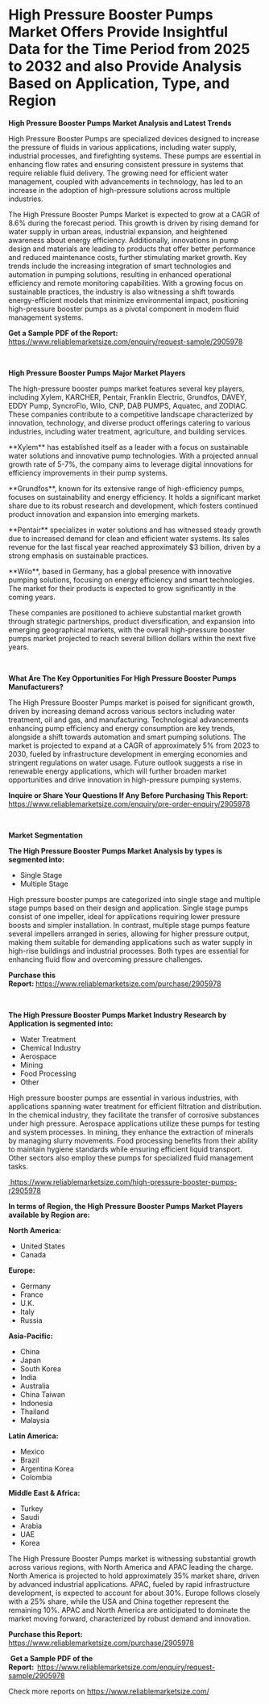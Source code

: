 <p><h1>High Pressure Booster Pumps Market Offers Provide Insightful Data for the Time Period from 2025 to 2032 and also Provide Analysis Based on Application, Type, and Region</h1></p><p><strong>High Pressure Booster Pumps Market Analysis and Latest Trends</strong></p>
<p><p>High Pressure Booster Pumps are specialized devices designed to increase the pressure of fluids in various applications, including water supply, industrial processes, and firefighting systems. These pumps are essential in enhancing flow rates and ensuring consistent pressure in systems that require reliable fluid delivery. The growing need for efficient water management, coupled with advancements in technology, has led to an increase in the adoption of high-pressure solutions across multiple industries.</p><p>The High Pressure Booster Pumps Market is expected to grow at a CAGR of 8.6% during the forecast period. This growth is driven by rising demand for water supply in urban areas, industrial expansion, and heightened awareness about energy efficiency. Additionally, innovations in pump design and materials are leading to products that offer better performance and reduced maintenance costs, further stimulating market growth. Key trends include the increasing integration of smart technologies and automation in pumping solutions, resulting in enhanced operational efficiency and remote monitoring capabilities. With a growing focus on sustainable practices, the industry is also witnessing a shift towards energy-efficient models that minimize environmental impact, positioning high-pressure booster pumps as a pivotal component in modern fluid management systems.</p></p>
<p><strong>Get a Sample PDF of the Report:&nbsp;</strong> <a href="https://www.reliablemarketsize.com/enquiry/request-sample/2905978?utm_campaign=2809&utm_medium=2&utm_source=Github&utm_content=ia&utm_term=12032025&utm_id=high-pressure-booster-pumps">https://www.reliablemarketsize.com/enquiry/request-sample/2905978</a></p>
<p>&nbsp;</p>
<p><strong>High Pressure Booster Pumps Major Market Players</strong></p>
<p><p>The high-pressure booster pumps market features several key players, including Xylem, KARCHER, Pentair, Franklin Electric, Grundfos, DAVEY, EDDY Pump, SyncroFlo, Wilo, CNP, DAB PUMPS, Aquatec, and ZODIAC. These companies contribute to a competitive landscape characterized by innovation, technology, and diverse product offerings catering to various industries, including water treatment, agriculture, and building services.</p><p>**Xylem** has established itself as a leader with a focus on sustainable water solutions and innovative pump technologies. With a projected annual growth rate of 5-7%, the company aims to leverage digital innovations for efficiency improvements in their pump systems. </p><p>**Grundfos**, known for its extensive range of high-efficiency pumps, focuses on sustainability and energy efficiency. It holds a significant market share due to its robust research and development, which fosters continued product innovation and expansion into emerging markets.</p><p>**Pentair** specializes in water solutions and has witnessed steady growth due to increased demand for clean and efficient water systems. Its sales revenue for the last fiscal year reached approximately $3 billion, driven by a strong emphasis on sustainable practices.</p><p>**Wilo**, based in Germany, has a global presence with innovative pumping solutions, focusing on energy efficiency and smart technologies. The market for their products is expected to grow significantly in the coming years.</p><p>These companies are positioned to achieve substantial market growth through strategic partnerships, product diversification, and expansion into emerging geographical markets, with the overall high-pressure booster pumps market projected to reach several billion dollars within the next five years.</p></p>
<p>&nbsp;</p>
<p><strong>What Are The Key Opportunities For High Pressure Booster Pumps Manufacturers?</strong></p>
<p><p>The High Pressure Booster Pumps market is poised for significant growth, driven by increasing demand across various sectors including water treatment, oil and gas, and manufacturing. Technological advancements enhancing pump efficiency and energy consumption are key trends, alongside a shift towards automation and smart pumping solutions. The market is projected to expand at a CAGR of approximately 5% from 2023 to 2030, fueled by infrastructure development in emerging economies and stringent regulations on water usage. Future outlook suggests a rise in renewable energy applications, which will further broaden market opportunities and drive innovation in high-pressure pumping systems.</p></p>
<p><strong>Inquire or Share Your Questions If Any Before Purchasing This Report:</strong> <a href="https://www.reliablemarketsize.com/enquiry/pre-order-enquiry/2905978?utm_campaign=2809&utm_medium=2&utm_source=Github&utm_content=ia&utm_term=12032025&utm_id=high-pressure-booster-pumps">https://www.reliablemarketsize.com/enquiry/pre-order-enquiry/2905978</a></p>
<p>&nbsp;</p>
<p><strong>Market Segmentation</strong></p>
<p><strong>The High Pressure Booster Pumps Market Analysis by types is segmented into:</strong></p>
<p><ul><li>Single Stage</li><li>Multiple Stage</li></ul></p>
<p><p>High pressure booster pumps are categorized into single stage and multiple stage pumps based on their design and application. Single stage pumps consist of one impeller, ideal for applications requiring lower pressure boosts and simpler installation. In contrast, multiple stage pumps feature several impellers arranged in series, allowing for higher pressure output, making them suitable for demanding applications such as water supply in high-rise buildings and industrial processes. Both types are essential for enhancing fluid flow and overcoming pressure challenges.</p></p>
<p><strong>Purchase this Report:&nbsp;</strong><a href="https://www.reliablemarketsize.com/purchase/2905978?utm_campaign=2809&utm_medium=2&utm_source=Github&utm_content=ia&utm_term=12032025&utm_id=high-pressure-booster-pumps">https://www.reliablemarketsize.com/purchase/2905978</a></p>
<p>&nbsp;</p>
<p><strong>The High Pressure Booster Pumps Market Industry Research by Application is segmented into:</strong></p>
<p><ul><li>Water Treatment</li><li>Chemical Industry</li><li>Aerospace</li><li>Mining</li><li>Food Processing</li><li>Other</li></ul></p>
<p><p>High pressure booster pumps are essential in various industries, with applications spanning water treatment for efficient filtration and distribution. In the chemical industry, they facilitate the transfer of corrosive substances under high pressure. Aerospace applications utilize these pumps for testing and system processes. In mining, they enhance the extraction of minerals by managing slurry movements. Food processing benefits from their ability to maintain hygiene standards while ensuring efficient liquid transport. Other sectors also employ these pumps for specialized fluid management tasks.</p></p>
<p><a href="https://www.reliablemarketsize.com/high-pressure-booster-pumps-r2905978?utm_campaign=2809&utm_medium=2&utm_source=Github&utm_content=ia&utm_term=12032025&utm_id=high-pressure-booster-pumps">&nbsp;https://www.reliablemarketsize.com/high-pressure-booster-pumps-r2905978</a></p>
<p><strong>In terms of Region, the High Pressure Booster Pumps Market Players available by Region are:</strong></p>
<p>
    <p> <strong> North America: </strong>
        <ul>
            <li>United States</li>
            <li>Canada</li>
        </ul>
        </p> 
    <p> <strong> Europe: </strong>
        <ul>
            <li>Germany</li>
            <li>France</li>
            <li>U.K.</li>
            <li>Italy</li>
            <li>Russia</li>
        </ul>
        </p> 
    <p> <strong> Asia-Pacific: </strong>
        <ul>
            <li>China</li>
            <li>Japan</li>
            <li>South Korea</li>
            <li>India</li>
            <li>Australia</li>
            <li>China Taiwan</li>
            <li>Indonesia</li>
            <li>Thailand</li>
            <li>Malaysia</li>
        </ul>
        </p> 
    <p> <strong> Latin America: </strong>
        <ul>
            <li>Mexico</li>
            <li>Brazil</li>
            <li>Argentina Korea</li>
            <li>Colombia</li>
        </ul>
        </p> 
    <p> <strong> Middle East & Africa: </strong>
        <ul>
            <li>Turkey</li>
            <li>Saudi</li>
            <li>Arabia</li>
            <li>UAE</li>
            <li>Korea</li>
        </ul>
    </p>
    </p>
<p><p>The High Pressure Booster Pumps market is witnessing substantial growth across various regions, with North America and APAC leading the charge. North America is projected to hold approximately 35% market share, driven by advanced industrial applications. APAC, fueled by rapid infrastructure development, is expected to account for about 30%. Europe follows closely with a 25% share, while the USA and China together represent the remaining 10%. APAC and North America are anticipated to dominate the market moving forward, characterized by robust demand and innovation.</p></p>
<p><strong>Purchase this Report: </strong><a href="https://www.reliablemarketsize.com/purchase/2905978?utm_campaign=2809&utm_medium=2&utm_source=Github&utm_content=ia&utm_term=12032025&utm_id=high-pressure-booster-pumps">https://www.reliablemarketsize.com/purchase/2905978</a></p>
<p>&nbsp;<strong>Get a Sample PDF of the Report:&nbsp;&nbsp;</strong><a href="https://www.reliablemarketsize.com/enquiry/request-sample/2905978?utm_campaign=2809&utm_medium=2&utm_source=Github&utm_content=ia&utm_term=12032025&utm_id=high-pressure-booster-pumps">https://www.reliablemarketsize.com/enquiry/request-sample/2905978</a></p>
<p><strong></strong></p>
<p>Check more reports on <a href="https://www.reliablemarketsize.com/?utm_campaign=2809&utm_medium=2&utm_source=Github&utm_content=ia&utm_term=12032025&utm_id=high-pressure-booster-pumps">https://www.reliablemarketsize.com/</a></p>